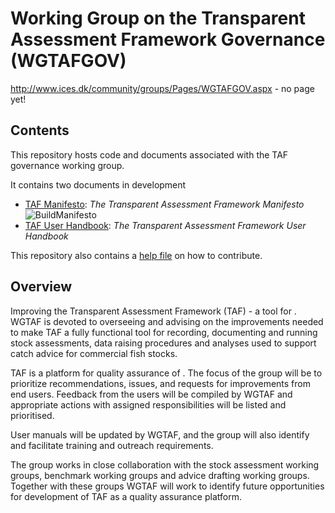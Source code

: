 # Working Group on the Transparent Assessment Framework Governance (WGTAFGOV)

http://www.ices.dk/community/groups/Pages/WGTAFGOV.aspx - no page yet!

## Contents

This repository hosts code and documents associated with the TAF governance working group.

It contains two documents in development
* [TAF Manifesto](https://htmlpreview.github.io/?https://github.com/ices-eg/WGTAFGOV/blob/master/formatted_docs/taf_manifesto.html): _The Transparent Assessment Framework Manifesto_ ![BuildManifesto](https://github.com/ices-eg/WGTAFGOV/workflows/BuildManifesto/badge.svg)
* [TAF User Handbook](https://htmlpreview.github.io/?https://github.com/ices-eg/WGTAFGOV/blob/master/formatted_docs/user_handbook.html): _The Transparent Assessment Framework User Handbook_

This repository also contains a [help file](CONTRIBUTING.md) on how to contribute.

## Overview

Improving the Transparent Assessment Framework (TAF) - a tool for . WGTAF is devoted to overseeing and advising on the improvements needed to make TAF​ a fully functional tool for recording, documenting and running stock assessments, data raising procedures and analyses used to support catch advice for commercial fish stocks.

TAF is a platform for quality assurance of . The focus of the group will be to prioritize recommendations, issues, and requests for improvements from end users. Feedback from the users will be compiled by WGTAF and appropriate actions with assigned responsibilities will be listed and prioritised.

User manuals will be updated by WGTAF, and the group will also identify and facilitate training and outreach requirements.

The group works in close collaboration with the stock assessment working groups​, benchmark working groups and advice drafting working groups. Together with these groups WGTAF will work to identify future opportunities for development of TAF as a quality assurance platform.
